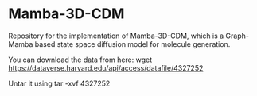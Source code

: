 # Mamba-3D-CDM

Repository for the implementation of Mamba-3D-CDM, which is a Graph-Mamba based state space diffusion model for molecule generation.

You can download the data from here:  wget https://dataverse.harvard.edu/api/access/datafile/4327252

Untar it using tar -xvf 4327252
